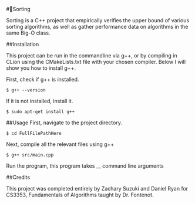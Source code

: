 #🔁Sorting

Sorting is a C++ project that empirically verifies the upper bound
of various sorting algorithms, as well as gather performance data
on algorithms in the same Big-O class.

##Installation 

This project can be run in the commandline via g++, or by compiling in CLion using the CMakeLists.txt file with your chosen compiler. Below I will show you how to install g++.

First, check if g++ is installed.
```text
$ g++ --version
```
If it is not installed, install it.
```text
$ sudo apt-get install g++
```

##Usage
First, navigate to the project directory.
```text
$ cd FullFilePathHere
```
Next, compile all the relevant files using g++
```text
$ g++ src/main.cpp 
```
Run the program, this program takes __ command line arguments

##Credits

This project was completed entirely by Zachary Suzuki and 
Daniel Ryan for CS3353, Fundamentals of Algorithms taught by Dr. Fontenot.

